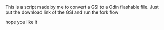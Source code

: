 This is a script made by me to convert a GSI to a Odin flashable file.
Just put the download link of the GSI and run the fork flow 

hope you like it

